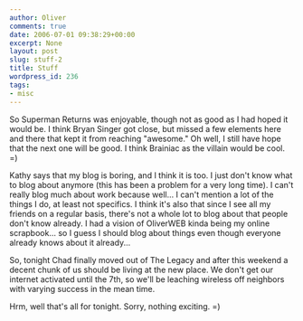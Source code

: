 ```yaml
---
author: Oliver
comments: true
date: 2006-07-01 09:38:29+00:00
excerpt: None
layout: post
slug: stuff-2
title: Stuff
wordpress_id: 236
tags:
- misc
---
```


So Superman Returns was enjoyable, though not as good as I had hoped it would be.  I think Bryan Singer got close, but missed a few elements here and there that kept it from reaching "awesome."  Oh well, I still have hope that the next one will be good.  I think Brainiac as the villain would be cool. =)

Kathy says that my blog is boring, and I think it is too.  I just don't know what to blog about anymore (this has been a problem for a very long time).  I can't really blog much about work because well... I can't mention a lot of the things I do, at least not specifics.  I think it's also that since I see all my friends on a regular basis, there's not a whole lot to blog about that people don't know already.  I had a vision of OliverWEB kinda being my online scrapbook... so I guess I should blog about things even though everyone already knows about it already...

So, tonight Chad finally moved out of The Legacy and after this weekend a decent chunk of us should be living at the new place.  We don't get our internet activated until the 7th, so we'll be leaching wireless off neighbors with varying success in the mean time.

Hrm, well that's all for tonight.  Sorry, nothing exciting. =)